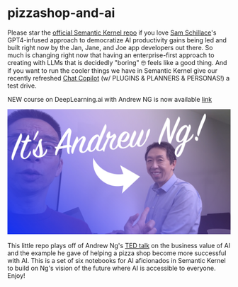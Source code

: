 # pizzashop-and-ai

Please star the [official Semantic Kernel repo](https://github.com/microsoft/semantic-kernel) if you love [Sam Schillace](https://devblogs.microsoft.com/semantic-kernel/early-lessons-from-gpt-4-the-schillace-laws/)'s GPT4-infused approach to democratize AI productivity gains being led and built right now by the Jan, Jane, and Joe app developers out there. So much is changing right now that having an enterprise-first approach to creating with LLMs that is decidedly "boring" 🤓 feels like a good thing. And if you want to run the cooler things we have in Semantic Kernel give our recently refreshed [Chat Copilot](https://github.com/microsoft/chat-copilot) (w/ PLUGINS & PLANNERS & PERSONAS!) a test drive.

NEW course on DeepLearning.ai with Andrew NG is now available [link](https://www.linkedin.com/posts/andrewyng_how-can-business-leaders-not-just-coders-activity-7102673627975749633-k7Bt?utm_source=share&utm_medium=member_desktop)

![](assets/deeplearning.jpg)

This little repo plays off of Andrew Ng's [TED talk](https://www.ted.com/talks/andrew_ng_how_ai_could_empower_any_business) on the business value of AI and the example he gave of helping a pizza shop become more successful with AI. This is a set of six notebooks for AI aficionados in Semantic Kernel to build on Ng's vision of the future where AI is accessible to everyone. Enjoy!
